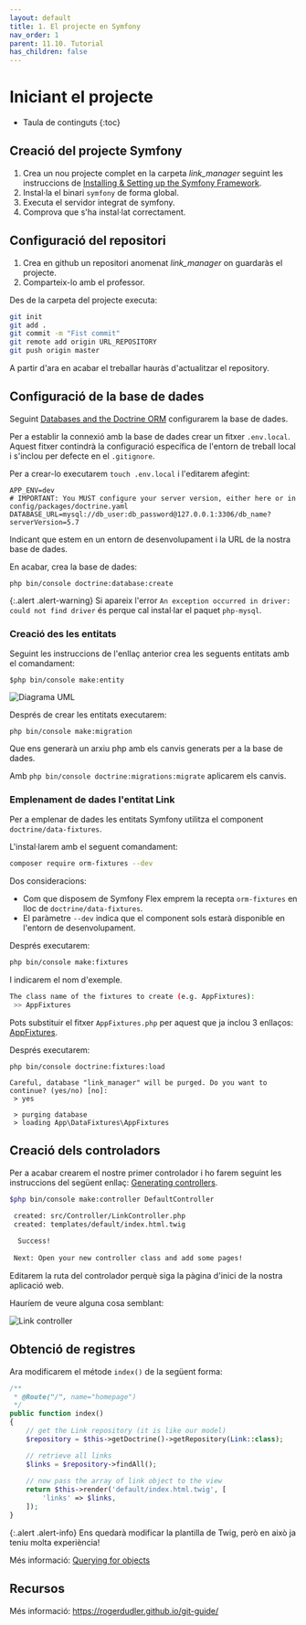 ```yaml
---
layout: default
title: 1. El projecte en Symfony
nav_order: 1
parent: 11.10. Tutorial
has_children: false 
---
```


# Iniciant el projecte

* Taula de continguts
{:toc}

## Creació del projecte Symfony
 1. Crea un nou projecte complet en la carpeta *link_manager* seguint les instruccions de [Installing & Setting up the Symfony Framework](https://symfony.com/doc/current/setup.html).
 2. Instal·la el binari `symfony` de forma global.
 3. Executa el servidor integrat de symfony.
 4. Comprova que s'ha instal·lat correctament.
 
## Configuració del repositori #
 1. Crea en github un repositori anomenat *link_manager* on guardaràs el projecte. 
 2. Comparteix-lo amb el professor.

Des de la carpeta del projecte executa:

```bash
git init
git add .
git commit -m "Fist commit"
git remote add origin URL_REPOSITORY
git push origin master
```
A partir d'ara en acabar el treballar hauràs d'actualitzar el repository.

## Configuració de la base de dades #

Seguint [Databases and the Doctrine ORM](https://symfony.com/doc/current/doctrine.html#configuring-the-database) configurarem la base de dades.

Per a establir la connexió amb la base de dades crear un fitxer `.env.local`. Aquest fitxer contindrà la configuració específica de l'entorn de treball local i s'inclou per defecte en el `.gitignore`.

Per a crear-lo executarem `touch .env.local` i l'editarem afegint:

```
APP_ENV=dev
# IMPORTANT: You MUST configure your server version, either here or in config/packages/doctrine.yaml
DATABASE_URL=mysql://db_user:db_password@127.0.0.1:3306/db_name?serverVersion=5.7
```
Indicant que estem en un entorn de desenvolupament i la URL de la nostra base de dades.

En acabar, crea la base de dades:

```
php bin/console doctrine:database:create
```

{:.alert .alert-warning}
Si apareix l'error `An exception occurred in driver: could not find driver` és perque cal instal·lar el paquet `php-mysql`.

### Creació des les entitats
Seguint les instruccions de l'enllaç anterior crea les seguents entitats amb el comandament:

```
$php bin/console make:entity
```

![Diagrama UML](images/uml-link-manager.png)

Després de crear les entitats executarem:

    php bin/console make:migration

Que ens generarà un arxiu php amb els canvis generats per a la base de dades.

Amb `php bin/console doctrine:migrations:migrate` aplicarem els canvis.


### Emplenament de dades l'entitat Link

Per a emplenar de dades les entitats Symfony utilitza el component `doctrine/data-fixtures`.

L'instal·larem amb el seguent comandament:

```bash
composer require orm-fixtures --dev
```

Dos consideracions:

 * Com que disposem de Symfony Flex emprem la recepta `orm-fixtures` en lloc de `doctrine/data-fixtures`.
 * El paràmetre `--dev` indica que el component sols estarà disponible en l'entorn de desenvolupament.

Després executarem:

```bash
php bin/console make:fixtures
```

I indicarem el nom d'exemple.
```bash
The class name of the fixtures to create (e.g. AppFixtures):
 >> AppFixtures
```

Pots substituir el fitxer `AppFixtures.php` per aquest que ja inclou 3 enllaços: [AppFixtures](resources/AppFixtures.php).

Després executarem:

    php bin/console doctrine:fixtures:load


```shell
Careful, database "link_manager" will be purged. Do you want to continue? (yes/no) [no]:
 > yes

 > purging database
 > loading App\DataFixtures\AppFixtures
```

## Creació dels controladors 

Per a acabar crearem el nostre primer controlador i ho farem seguint les instruccions del següent enllaç: [Generating controllers](https://symfony.com/doc/current/controller.html#generating-controllers).

```bash
$php bin/console make:controller DefaultController

 created: src/Controller/LinkController.php
 created: templates/default/index.html.twig
           
  Success! 
           
 Next: Open your new controller class and add some pages!
```

Editarem la ruta del controlador perquè siga la pàgina d'inici de la nostra aplicació web.

Hauríem de veure alguna cosa semblant:

![Link controller](images/hello-link-controller.png)


## Obtenció de registres


Ara modificarem el métode `index()` de la següent forma:

```php
/**
 * @Route("/", name="homepage")
 */
public function index()
{
    // get the Link repository (it is like our model)
    $repository = $this->getDoctrine()->getRepository(Link::class);

    // retrieve all links
    $links = $repository->findAll();
        
    // now pass the array of link object to the view 
    return $this->render('default/index.html.twig', [
        'links' => $links,
    ]);
}
```

{:.alert .alert-info}
Ens quedarà modificar la plantilla de Twig, però en això ja teniu molta experiència!


Més informació: [Querying for objects](https://symfony.com/doc/current/doctrine.html#querying-for-objects-the-repository)

## Recursos ##
Més informació: https://rogerdudler.github.io/git-guide/ 




